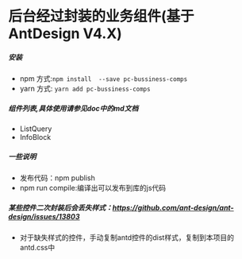 # 后台经过封装的业务组件(基于AntDesign V4.X)

##### 安装
* npm 方式:```npm install  --save pc-bussiness-comps```
* yarn 方式: ```yarn add pc-bussiness-comps```

##### 组件列表,具体使用请参见doc中的md文档
* ListQuery
* InfoBlock

##### 一些说明
* 发布代码：npm publish
* npm run compile:编译出可以发布到库的js代码

##### 某些控件二次封装后会丢失样式：https://github.com/ant-design/ant-design/issues/13803
* 对于缺失样式的控件，手动复制antd控件的dist样式，复制到本项目的antd.css中

